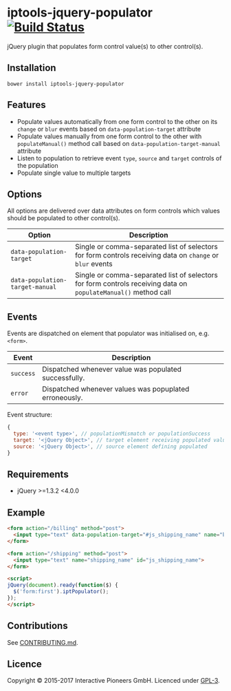 # iptools-jquery-populator [![Build Status](http://img.shields.io/travis/interactive-pioneers/iptools-jquery-populator.svg)](https://travis-ci.org/interactive-pioneers/iptools-jquery-populator)

jQuery plugin that populates form control value(s) to other control(s).

## Installation

```
bower install iptools-jquery-populator
```

## Features

- Populate values automatically from one form control to the other on its `change` or `blur` events based on `data-population-target` attribute
- Populate values manually from one form control to the other with `populateManual()` method call based on `data-population-target-manual` attribute
- Listen to population to retrieve event `type`, `source` and `target` controls of the population
- Populate single value to multiple targets

## Options

All options are delivered over data attributes on form controls which values should be populated to other control(s).

| Option | Description |
| ------ | ----------- |
| `data-population-target` | Single or comma-separated list of selectors for form controls receiving data on `change` or `blur` events |
| `data-population-target-manual` | Single or comma-separated list of selectors for form controls receiving data on `populateManual()` method call |

## Events

Events are dispatched on element that populator was initialised on, e.g. `<form>`.

| Event | Description |
| ------ | ----------- |
| `success` | Dispatched whenever value was populated successfully. |
| `error` | Dispatched whenever values was popuplated erroneously. |

Event structure:

```js
{
  type: '<event type>', // populationMismatch or populationSuccess
  target: '<jQuery Object>', // target element receiving populated value
  source: '<jQuery Object>', // source element defining populated
}
```

## Requirements

- jQuery >=1.3.2 <4.0.0

## Example

```html
<form action="/billing" method="post">
  <input type="text" data-population-target="#js_shipping_name" name="billing_name" value="Interactive Pioneers GmbH">
</form>

<form action="/shipping" method="post">
  <input type="text" name="shipping_name" id="js_shipping_name">
</form>

<script>
jQuery(document).ready(function($) {
  $('form:first').iptPopulator();
});
</script>
```

## Contributions
See [CONTRIBUTING.md](CONTRIBUTING.md).

## Licence
Copyright © 2015-2017 Interactive Pioneers GmbH. Licenced under [GPL-3](LICENSE).
